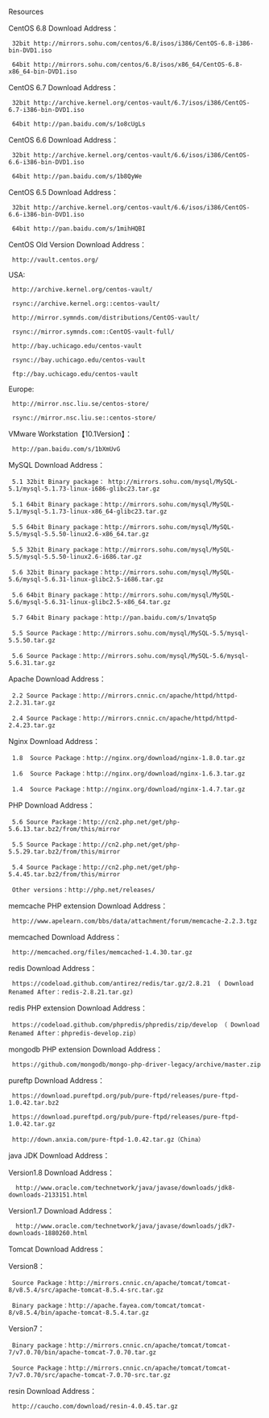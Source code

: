 Resources

CentOS 6.8 Download Address：

     32bit http://mirrors.sohu.com/centos/6.8/isos/i386/CentOS-6.8-i386-bin-DVD1.iso
 
     64bit http://mirrors.sohu.com/centos/6.8/isos/x86_64/CentOS-6.8-x86_64-bin-DVD1.iso


CentOS 6.7 Download Address：

     32bit http://archive.kernel.org/centos-vault/6.7/isos/i386/CentOS-6.7-i386-bin-DVD1.iso
 
     64bit http://pan.baidu.com/s/1o8cUgLs


CentOS 6.6 Download Address：

     32bit http://archive.kernel.org/centos-vault/6.6/isos/i386/CentOS-6.6-i386-bin-DVD1.iso 

     64bit http://pan.baidu.com/s/1b8QyWe


CentOS 6.5 Download Address：

     32bit http://archive.kernel.org/centos-vault/6.6/isos/i386/CentOS-6.6-i386-bin-DVD1.iso

     64bit http://pan.baidu.com/s/1mihHQBI


CentOS Old Version Download Address：

     http://vault.centos.org/

 USA:

     http://archive.kernel.org/centos-vault/ 

     rsync://archive.kernel.org::centos-vault/
 
     http://mirror.symnds.com/distributions/CentOS-vault/
 
     rsync://mirror.symnds.com::CentOS-vault-full/
 
     http://bay.uchicago.edu/centos-vault
 
     rsync://bay.uchicago.edu/centos-vault
 
     ftp://bay.uchicago.edu/centos-vault

Europe:

     http://mirror.nsc.liu.se/centos-store/
 
     rsync://mirror.nsc.liu.se::centos-store/


VMware Workstation【10.1Version】：

     http://pan.baidu.com/s/1bXmUvG


MySQL Download Address：

     5.1 32bit Binary package： http://mirrors.sohu.com/mysql/MySQL-5.1/mysql-5.1.73-linux-i686-glibc23.tar.gz

     5.1 64bit Binary package：http://mirrors.sohu.com/mysql/MySQL-5.1/mysql-5.1.73-linux-x86_64-glibc23.tar.gz

     5.5 64bit Binary package：http://mirrors.sohu.com/mysql/MySQL-5.5/mysql-5.5.50-linux2.6-x86_64.tar.gz    

     5.5 32bit Binary package：http://mirrors.sohu.com/mysql/MySQL-5.5/mysql-5.5.50-linux2.6-i686.tar.gz

     5.6 32bit Binary package：http://mirrors.sohu.com/mysql/MySQL-5.6/mysql-5.6.31-linux-glibc2.5-i686.tar.gz

     5.6 64bit Binary package：http://mirrors.sohu.com/mysql/MySQL-5.6/mysql-5.6.31-linux-glibc2.5-x86_64.tar.gz

     5.7 64bit Binary package：http://pan.baidu.com/s/1nvatqSp

     5.5 Source Package：http://mirrors.sohu.com/mysql/MySQL-5.5/mysql-5.5.50.tar.gz

     5.6 Source Package：http://mirrors.sohu.com/mysql/MySQL-5.6/mysql-5.6.31.tar.gz 


Apache Download Address：

     2.2 Source Package：http://mirrors.cnnic.cn/apache/httpd/httpd-2.2.31.tar.gz

     2.4 Source Package：http://mirrors.cnnic.cn/apache/httpd/httpd-2.4.23.tar.gz


Nginx Download Address：

     1.8  Source Package：http://nginx.org/download/nginx-1.8.0.tar.gz

     1.6  Source Package：http://nginx.org/download/nginx-1.6.3.tar.gz 

     1.4  Source Package：http://nginx.org/download/nginx-1.4.7.tar.gz


PHP Download Address：

     5.6 Source Package：http://cn2.php.net/get/php-5.6.13.tar.bz2/from/this/mirror

     5.5 Source Package：http://cn2.php.net/get/php-5.5.29.tar.bz2/from/this/mirror

     5.4 Source Package：http://cn2.php.net/get/php-5.4.45.tar.bz2/from/this/mirror

     Other versions：http://php.net/releases/


memcache PHP extension Download Address：

     http://www.apelearn.com/bbs/data/attachment/forum/memcache-2.2.3.tgz


memcached Download Address：

     http://memcached.org/files/memcached-1.4.30.tar.gz


redis Download Address：

     https://codeload.github.com/antirez/redis/tar.gz/2.8.21  ( Download Renamed After：redis-2.8.21.tar.gz)


redis PHP extension Download Address：

     https://codeload.github.com/phpredis/phpredis/zip/develop （ Download Renamed After：phpredis-develop.zip）


mongodb PHP extension Download Address：

     https://github.com/mongodb/mongo-php-driver-legacy/archive/master.zip


pureftp Download Address：

     https://download.pureftpd.org/pub/pure-ftpd/releases/pure-ftpd-1.0.42.tar.bz2

     https://download.pureftpd.org/pub/pure-ftpd/releases/pure-ftpd-1.0.42.tar.gz

     http://down.anxia.com/pure-ftpd-1.0.42.tar.gz（China）


java JDK Download Address：
 
Version1.8 Download Address：
    
      http://www.oracle.com/technetwork/java/javase/downloads/jdk8-downloads-2133151.html

Version1.7 Download Address：  

      http://www.oracle.com/technetwork/java/javase/downloads/jdk7-downloads-1880260.html


Tomcat Download Address：

Version8：

     Source Package：http://mirrors.cnnic.cn/apache/tomcat/tomcat-8/v8.5.4/src/apache-tomcat-8.5.4-src.tar.gz

     Binary package：http://apache.fayea.com/tomcat/tomcat-8/v8.5.4/bin/apache-tomcat-8.5.4.tar.gz

Version7：

     Binary package：http://mirrors.cnnic.cn/apache/tomcat/tomcat-7/v7.0.70/bin/apache-tomcat-7.0.70.tar.gz

     Source Package：http://mirrors.cnnic.cn/apache/tomcat/tomcat-7/v7.0.70/src/apache-tomcat-7.0.70-src.tar.gz


resin Download Address：

     http://caucho.com/download/resin-4.0.45.tar.gz
